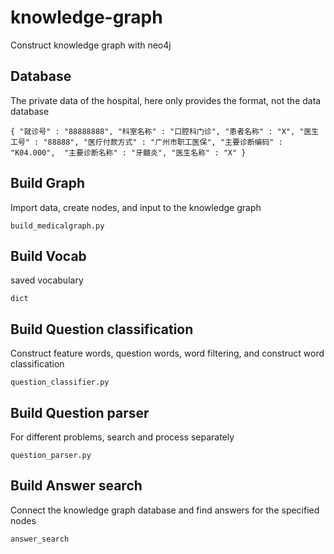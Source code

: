 # knowledge-graph
Construct knowledge graph with neo4j

##  Database
The private data of the hospital, here only provides the format, not the data
database
```
{ "就诊号" : "88888888", "科室名称" : "口腔科门诊", "患者名称" : "X", "医生工号" : "88888", "医疗付款方式" : "广州市职工医保", "主要诊断编码" : "K04.000",  "主要诊断名称" : "牙髓炎", "医生名称" : "X" }
```

## Build Graph 
Import data, create nodes, and input to the knowledge graph
```
build_medicalgraph.py
```

## Build Vocab
saved vocabulary
```
dict
```

## Build Question classification
Construct feature words, question words, word filtering, and construct word classification
```
question_classifier.py
```

## Build Question parser
For different problems, search and process separately
```
question_parser.py
```

## Build Answer search
Connect the knowledge graph database and find answers for the specified nodes
```
answer_search
```